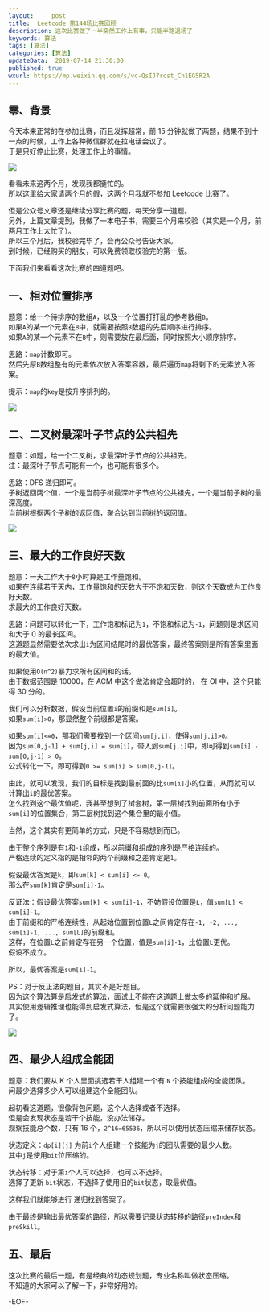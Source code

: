 ```yaml
---   
layout:     post  
title:  Leetcode 第144场比赛回顾  
description: 这次比赛做了一半突然工作上有事，只能半路退场了  
keywords: 算法  
tags: [算法]  
categories: [算法]  
updateData:  2019-07-14 21:30:00  
published: true  
wxurl: https://mp.weixin.qq.com/s/vc-QsIJ7rcst_Ch1EG5R2A  
---  
```



## 零、背景  


今天本来正常的在参加比赛，而且发挥超常，前 15 分钟就做了两题，结果不到十一点的时候，工作上各种微信群就在拉电话会议了。  
于是只好停止比赛，处理工作上的事情。  


![](http://res.tiankonguse.com/images/2019/07/14/001.png)


看看未来这两个月，发现我都挺忙的。  
所以这里给大家请两个月的假，这两个月我就不参加 Leetcode 比赛了。  


但是公众号文章还是继续分享比赛的题，每天分享一道题。  
另外，上篇文章提到，我做了一本电子书，需要三个月来校验（其实是一个月，前两月工作上太忙了）。  
所以三个月后，我校验完毕了，会再公众号告诉大家。  
到时候，已经购买的朋友，可以免费领取校验完的第一版。  


下面我们来看看这次比赛的四道题吧。  


## 一、相对位置排序  


题意：给一个待排序的数组`A`，以及一个位置打打乱的参考数组`B`。    
如果`A`的某一个元素在`B`中，就需要按照`B`数组的先后顺序进行排序。  
如果`A`的某一个元素不在`B`中，则需要放在最后面，同时按照大小顺序排序。  


思路：`map`计数即可。  
然后先原`B`数组整有的元素依次放入答案容器，最后遍历`map`将剩下的元素放入答案。  


提示：`map`的`key`是按升序排列的。   


![](http://res.tiankonguse.com/images/2019/07/14/002.png)


## 二、二叉树最深叶子节点的公共祖先  


题意：如题，给一个二叉树，求最深叶子节点的公共祖先。  
注：最深叶子节点可能有一个，也可能有很多个。  


思路：DFS 递归即可。  
子树返回两个值，一个是当前子树最深叶子节点的公共祖先，一个是当前子树的最深高度。  
当前树根据两个子树的返回值，聚合达到当前树的返回值。  


![](http://res.tiankonguse.com/images/2019/07/14/003.png)


## 三、最大的工作良好天数  


题意：一天工作大于`8`小时算是工作量饱和。  
如果在连续若干天内，工作量饱和的天数大于不饱和天数，则这个天数成为工作良好天数。  
求最大的工作良好天数。  


思路：问题可以转化一下，工作饱和标记为`1`，不饱和标记为`-1`，问题则是求区间和大于 0 的最长区间。  
这道题显然需要依次求出`i`为区间结尾时的最优答案，最终答案则是所有答案里面的最大值。   


如果使用`O(n^2)`暴力求所有区间和的话。  
由于数据范围是 10000，在 ACM 中这个做法肯定会超时的， 在 OI 中，这个只能得 30 分的。  

 
我们可以分析数据，假设当前位置`i`的前缀和是`sum[i]`。  
如果`sum[i]>0`，那显然整个前缀都是答案。  


如果`sum[i]<=0`，那我们需要找到一个区间`sum[j,i]`，使得`sum[j,i]>0`。  
因为`sum[0,j-1] + sum[j,i] = sum[i]`，带入到`sum[j,i]`中，即可得到`sum[i] - sum[0,j-1] > 0`。  
公式转化一下，即可得到`0 >= sum[i] > sum[0,j-1]`。  


由此，就可以发现，我们的目标是找到最前面的比`sum[i]`小的位置，从而就可以计算出`i`的最优答案。  
怎么找到这个最优值呢，我甚至想到了树套树，第一层树找到前面所有小于`sum[i]`的位置集合，第二层树找到这个集合里的最小值。  


当然，这个其实有更简单的方式，只是不容易想到而已。  


由于整个序列是有`1`和`-1`组成，所以前缀和组成的序列是严格连续的。  
严格连续的定义指的是相邻的两个前缀和之差肯定是`1`。  


假设最优答案是`k`，即`sum[k] < sum[i] <= 0`。  
那么在`sum[k]`肯定是`sum[i]-1`。  


反证法：假设最优答案`sum[k] < sum[i]-1`，不妨假设位置是`L`，值`sum[L] < sum[i]-1`。  
由于前缀和的严格连续性，从起始位置到位置`L`之间肯定存在`-1, -2, ..., sum[i]-1, ..., sum[L]`的前缀和。  
这样，在位置`L`之前肯定存在另一个位置，值是`sum[i]-1`，比位置`L`更优。  
假设不成立。  


所以，最优答案是`sum[i]-1`。  


PS：对于反正法的题目，其实不是好题目。  
因为这个算法算是启发式的算法，面试上不能在这道题上做太多的延伸和扩展。  
其实使用逻辑推理也能得到启发式算法，但是这个就需要很强大的分析问题能力了。  


![](http://res.tiankonguse.com/images/2019/07/14/004.png)


## 四、最少人组成全能团  


题意：我们要从 K 个人里面挑选若干人组建一个有 `N` 个技能组成的全能团队。  
问最少选择多少人可以组建这个全能团队。  


起初看这道题，很像背包问题，这个人选择或者不选择。  
但是会发现状态是若干个技能，没办法储存。  
观察技能总个数，只有 16 个，`2^16=65536`，所以可以使用状态压缩来储存状态。  


状态定义：`dp[i][j]` 为前`i`个人组建一个技能为`j`的团队需要的最少人数。  
其中`j`是使用`bit`位压缩的。  


状态转移：对于第`i`个人可以选择，也可以不选择。  
选择了更新 `bit`状态，不选择了使用旧的`bit`状态，取最优值。  


这样我们就能够进行 递归找到答案了。  


由于最终是输出最优答案的路径，所以需要记录状态转移的路径`preIndex`和`preSkill`。  


## 五、最后  


这次比赛的最后一题，有是经典的动态规划题，专业名称叫做状态压缩。  
不知道的大家可以了解一下，非常好用的。  


-EOF-  

